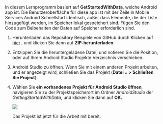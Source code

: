 In diesem Lernprogramm basiert auf **GetStartedWithData**, welche Android app ist. Die Benutzeroberfläche für diese app ist mit der Zeile in Mobile Services Android Schnellstart identisch, außer dass Elemente, die der Liste hinzugefügt werden, im Speicher lokal gespeichert sind. Fügen Sie den Code zum Beibehalten der Daten auf Speicher erforderlich sind.


1. Herunterladen das Repository Beispiele von GitHub durch Klicken auf <a href="https://github.com/Azure/mobile-services-samples" target="blank">hier</a> , und klicken Sie dann auf **ZIP-herunterladen**.

2. Entzippen Sie die heruntergeladene Datei, und notieren Sie die Position, oder auf Ihrem Android Studio Projekte Verzeichnis verschieben.

3. Android Studio zu öffnen. Wenn Sie mit einem anderen Projekt arbeiten, und er angezeigt wird, schließen Sie das Projekt (**Datei = > Schließen Sie Project**).

4. Wählen Sie **ein vorhandenes Projekt für Android Studio öffnen**, navigieren Sie zu der Projektspeicherort im Ordner *AndroidStudio* der *GettingStartedWithData*, und klicken Sie dann auf **OK.** 


    ![](./media/mobile-services-android-get-started/android-studio-import-project.png)

    Das Projekt ist jetzt für die Arbeit mit bereit.
 
